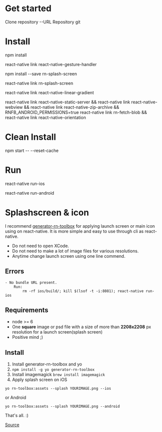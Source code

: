 # Get started
Clone repository
--URL Repository git


# Install
npm install

react-native link react-native-gesture-handler


npm install --save rn-splash-screen

react-native link rn-splash-screen

react-native link react-native-linear-gradient

react-native link react-native-static-server && react-native link react-native-webview && react-native link react-native-zip-archive && RNFB_ANDROID_PERMISSIONS=true react-native link rn-fetch-blob && react-native link react-native-orientation

# Clean Install
npm start -- --reset-cache

# Run
react-native run-ios

react-native run-android


# Splashscreen & icon
I recommend [generator-rn-toolbox](https://github.com/bamlab/generator-rn-toolbox) for applying launch screen or main icon using on react-native. It is more simple and easy to use through cli as react-native.

 - Do not need to open XCode.
 - Do not need to make a lot of image files for various resolutions.
 - Anytime change launch screen using one line commend. 



## Errors

	- No bundle URL present.
		Run: 
			rm -rf ios/build/; kill $(lsof -t -i:8081); react-native run-ios
## Requirements

 - node >= 6
 - One **square** image or psd file with a size of more than **2208x2208** px resolution for a launch screen(splash screen)
 - Positive mind ;)

## Install
 1. Install generator-rn-toolbox and yo
 2. `npm install -g yo generator-rn-toolbox`
 3. Install imagemagick
`brew install imagemagick`
 4. Apply splash screen on iOS

 ```yo rn-toolbox:assets --splash YOURIMAGE.png --ios```

 or Android

 ```yo rn-toolbox:assets --splash YOURIMAGE.png --android```


That's all. :) 

[Source][1]


  [1]: https://github.com/bamlab/generator-rn-toolbox/blob/master/generators/assets/README.md